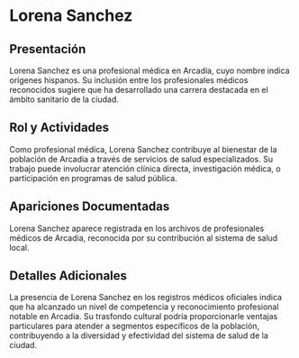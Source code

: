 # Lorena Sanchez

## Presentación
Lorena Sanchez es una profesional médica en Arcadia, cuyo nombre indica orígenes hispanos. Su inclusión entre los profesionales médicos reconocidos sugiere que ha desarrollado una carrera destacada en el ámbito sanitario de la ciudad.

## Rol y Actividades
Como profesional médica, Lorena Sanchez contribuye al bienestar de la población de Arcadia a través de servicios de salud especializados. Su trabajo puede involucrar atención clínica directa, investigación médica, o participación en programas de salud pública.

## Apariciones Documentadas
Lorena Sanchez aparece registrada en los archivos de profesionales médicos de Arcadia, reconocida por su contribución al sistema de salud local.

## Detalles Adicionales
La presencia de Lorena Sanchez en los registros médicos oficiales indica que ha alcanzado un nivel de competencia y reconocimiento profesional notable en Arcadia. Su trasfondo cultural podría proporcionarle ventajas particulares para atender a segmentos específicos de la población, contribuyendo a la diversidad y efectividad del sistema de salud de la ciudad.